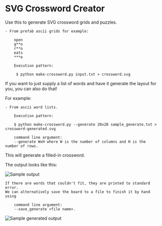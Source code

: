 SVG Crossword Creator
=====================

Use this to generate SVG crossword grids and puzzles.

    - From prefab ascii grids for example:

        open
        g**o
        r**o
        eats
        ***e

        Execution pattern:

         $ python make-crossword.py input.txt > crossword.svg

If you want to just supply a list of words and have it generate the layout for you, you can also do that!

For example:

    - From ascii word lists.

        Execution pattern:

        $ python make-crossword.py --generate 20x20 sample_generate.txt > crossword-generated.svg

        command line argument:
        --generate WxH where W is the number of columns and H is the number of rows. 

This will generate a filled-in crossword.

The output looks like this:

![Sample output](http://i.imgur.com/NaAoY1R.png)

    If there are words that couldn't fit, they are printed to standard error.
    We can alternatively save the board to a file to finish it by hand using

        command line argument:
        --save_generate <file name>.

![Sample generated output](http://i.imgur.com/cMR0X2R.png)

